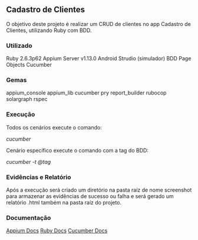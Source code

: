 ## Cadastro de Clientes
O objetivo deste projeto é realizar um CRUD de clientes no app Cadastro de Clientes, utilizando Ruby com BDD.


### **Utilizado**
Ruby 2.6.3p62
Appium Server v1.13.0
Android Strudio (simulador)
BDD
Page Objects
Cucumber


### **Gemas**
appium_console
appium_lib
cucumber
pry
report_builder
rubocop
solargraph
rspec


### **Execução**
Todos os cenários execute o comando:

*cucumber*

Cenário específico execute o comando com a tag do BDD:

*cucumber -t @tag*


### **Evidências e Relatório**
Após a execução será criado um diretório na pasta raíz de nome screenshot para armazenar as evidências de sucesso ou falha e será gerado um relatório .html também na pasta raíz do projeto.


### **Documentação**
[Appium Docs](http://appium.io/docs/en/about-appium/api/#appium-api-documentation)
[Ruby Docs](https://ruby-doc.org/)
[Cucumber Docs](https://cucumber.io/docs/cucumber/)
